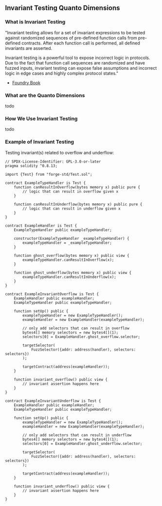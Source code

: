 ## Invariant Testing Quanto Dimensions

### What is Invariant Testing

"Invariant testing allows for a set of invariant expressions to be tested against randomized sequences of pre-defined function calls from pre-defined contracts. After each function call is performed, all defined invariants are asserted.

Invariant testing is a powerful tool to expose incorrect logic in protocols. Due to the fact that function call sequences are randomized and have fuzzed inputs, invariant testing can expose false assumptions and incorrect logic in edge cases and highly complex protocol states."

- [Foundry Book](https://book.getfoundry.sh/forge/invariant-testing?highlight=target#invariant-targets)

### What are the Quanto Dimensions

todo

### How We Use Invariant Testing

todo

### Example of Invariant Testing

Testing invariant(s) related to overflow and underflow:

```solidity
// SPDX-License-Identifier: GPL-3.0-or-later
pragma solidity ^0.8.13;

import {Test} from "forge-std/Test.sol";

contract ExampleTypeHandler is Test {
    function canResultInOverflow(bytes memory x) public pure {
        // logic that can result in overflow given x
    }

    function canResultInUnderflow(bytes memory x) public pure {
        // logic that can result in underflow given x
    }
}

contract ExampleHandler is Test {
    ExampleTypeHandler public exampleTypeHandler;

    constructor(ExampleTypeHandler _exampleTypeHandler) {
        exampleTypeHandler = _exampleTypeHandler;
    }

    function ghost_overflow(bytes memory x) public view {
        exampleTypeHandler.canResultInOverflow(x);
    }

    function ghost_underflow(bytes memory x) public view {
        exampleTypeHandler.canResultInUnderflow(x);
    }
}

contract ExampleInvariantOverflow is Test {
    ExampleHandler public exampleHandler;
    ExampleTypeHandler public exampleTypeHandler;

    function setUp() public {
        exampleTypeHandler = new ExampleTypeHandler();
        exampleHandler = new ExampleHandler(exampleTypeHandler);

        // only add selectors that can result in overflow
        bytes4[] memory selectors = new bytes4[](1);
        selectors[0] = ExampleHandler.ghost_overflow.selector;

        targetSelector(
            FuzzSelector({addr: address(handler), selectors: selectors})
        );

        targetContract(address(exampleHandler));
    }

    function invariant_overflow() public view {
        // invariant assertion happens here
    }
}

contract ExampleInvariantUnderflow is Test {
    ExampleHandler public exampleHandler;
    ExampleTypeHandler public exampleTypeHandler;

    function setUp() public {
        exampleTypeHandler = new ExampleTypeHandler();
        exampleHandler = new ExampleHandler(exampleTypeHandler);

        // only add selectors that can result in underflow
        bytes4[] memory selectors = new bytes4[](1);
        selectors[0] = ExampleHandler.ghost_underflow.selector;

        targetSelector(
            FuzzSelector({addr: address(handler), selectors: selectors})
        );

        targetContract(address(exampleHandler));
    }

    function invariant_underflow() public view {
        // invariant assertion happens here
    }
}
```